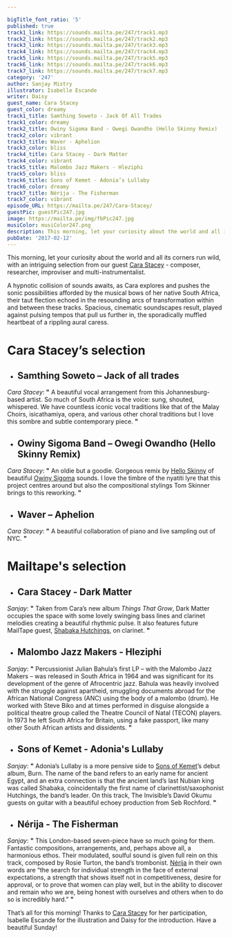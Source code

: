 ```yaml
---

bigTitle_font_ratio: '5'
published: true
track1_link: https://sounds.mailta.pe/247/track1.mp3
track2_link: https://sounds.mailta.pe/247/track2.mp3
track3_link: https://sounds.mailta.pe/247/track3.mp3
track4_link: https://sounds.mailta.pe/247/track4.mp3
track5_link: https://sounds.mailta.pe/247/track5.mp3
track6_link: https://sounds.mailta.pe/247/track6.mp3
track7_link: https://sounds.mailta.pe/247/track7.mp3
category: '247'
author: Sanjay Mistry
illustrator: Isabelle Escande
writer: Daisy
guest_name: Cara Stacey
guest_color: dreamy
track1_title: Samthing Soweto - Jack Of All Trades
track1_color: dreamy
track2_title: Owiny Sigoma Band - Owegi Owandho (Hello Skinny Remix)
track2_color: vibrant
track3_title: Waver - Aphelion
track3_color: bliss
track4_title: Cara Stacey - Dark Matter
track4_color: vibrant
track5_title: Malombo Jazz Makers - Hleziphi
track5_color: bliss
track6_title: Sons of Kemet - Adonia’s Lullaby
track6_color: dreamy
track7_title: Nérija - The Fisherman
track7_color: vibrant
episode_URL: https://mailta.pe/247/Cara-Stacey/
guestPic: guestPic247.jpg
image: https://mailta.pe/img/fbPic247.jpg
musiColor: musiColor247.png
description: This morning, let your curiosity about the world and all its corners run wild, with an intriguing selection from our guest Cara Stacey - composer, researcher, improviser and multi-instrumentalist.
pubDate: '2017-02-12'
---
```

This morning, let your curiosity about the world and all its corners run wild, with an intriguing selection from our guest [Cara Stacey](http://www.carastacey.com/ "Cara Stacey") - composer, researcher, improviser and multi-instrumentalist.

<p>A hypnotic collision of sounds awaits, as Cara explores and pushes the sonic possibilities afforded by the musical bows of her native South Africa, their taut flection echoed in the resounding arcs of transformation within and between these tracks. Spacious, cinematic soundscapes result, played against pulsing tempos that pull us further in, the sporadically muffled heartbeat of a rippling aural caress.


# **Cara Stacey’s selection**

+ ## Samthing Soweto – Jack of all trades
_Cara Stacey_: **"** A beautiful vocal arrangement from this Johannesburg-based artist. So much of South Africa is the voice: sung, shouted, whispered. We have countless iconic vocal traditions like that of the Malay Choirs, isicathamiya, opera, and various other choral traditions but I love this sombre and subtle contemporary piece. **"** 

+ ## Owiny Sigoma Band – Owegi Owandho (Hello Skinny Remix)
_Cara Stacey_: **"** An oldie but a goodie. Gorgeous remix by [Hello Skinny](https://helloskinny.bandcamp.com/) of beautiful [Owiny Sigoma](https://owinysigomaband.bandcamp.com/) sounds. I love the timbre of the nyatiti lyre that this project centres around but also the compositional stylings Tom Skinner brings to this reworking. **"** 

+ ## Waver – Aphelion
_Cara Stacey_: **"** A beautiful collaboration of piano and live sampling out of NYC. **"** 


# Mailtape's selection

+ ## Cara Stacey - Dark Matter
_Sanjay_: **"** Taken from Cara’s new album _Things That Grow_, Dark Matter occupies the space with some lovely swinging bass lines and clarinet melodies creating a beautiful rhythmic pulse. It also features future MailTape guest, [Shabaka Hutchings](http://www.shabakahutchings.com/), on clarinet. **"**  

+ ## Malombo Jazz Makers - Hleziphi

_Sanjay_: **"** Percussionist Julian Bahula’s first LP – with the Malombo Jazz Makers – was released in South Africa in 1964 and was significant for its development of the genre of Afrocentric jazz. Bahula was heavily involved with the struggle against apartheid, smuggling documents abroad for the African National Congress (ANC) using the body of a malombo (drum). He worked with Steve Biko and at times performed in disguise alongside a political theatre group called the Theatre Council of Natal (TECON) players. In 1973 he left South Africa for Britain, using a fake passport, like many other South African artists and dissidents. **"** 

+ ## Sons of Kemet - Adonia's Lullaby
_Sanjay_: **"** Adonia’s Lullaby is a more pensive side to [Sons of Kemet](http://sonsofkemet.com/)’s debut album, Burn. The name of the band refers to an early name for ancient Egypt, and an extra connection is that the ancient land’s last Nubian king was called Shabaka, coincidentally the first name of clarinettist/saxophonist Hutchings, the band’s leader. On this track, The Invisible’s David Okumu guests on guitar with a beautiful echoey production from Seb Rochford. **"** 

+ ## Nérija - The Fisherman
_Sanjay_: **"** This London-based seven-piece have so much going for them. Fantastic compositions, arrangements, and, perhaps above all, a harmonious ethos. Their modulated, soulful sound is given full rein on this track, composed by Rosie Turton, the band’s trombonist. [Nérija](http://www.nerijamusic.com/) in their own words are “the search for individual strength in the face of external expectations, a strength that shows itself not in competitiveness, desire for approval, or to prove that women can play well, but in the ability to discover and remain who we are, being honest with ourselves and others when to do so is incredibly hard.” **"** 


That’s all for this morning! Thanks to [Cara Stacey](http://www.carastacey.com/) for her participation, Isabelle Escande for the illustration and Daisy for the introduction. Have a beautiful Sunday!

